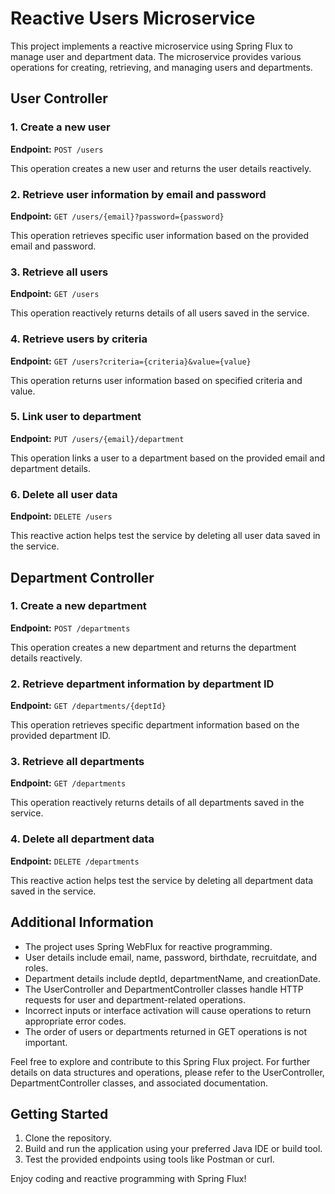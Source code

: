 # Reactive Users Microservice

This project implements a reactive microservice using Spring Flux to manage user and department data. The microservice provides various operations for creating, retrieving, and managing users and departments.

## User Controller

### 1. Create a new user

**Endpoint:** `POST /users`

This operation creates a new user and returns the user details reactively.

### 2. Retrieve user information by email and password

**Endpoint:** `GET /users/{email}?password={password}`

This operation retrieves specific user information based on the provided email and password.

### 3. Retrieve all users

**Endpoint:** `GET /users`

This operation reactively returns details of all users saved in the service.

### 4. Retrieve users by criteria

**Endpoint:** `GET /users?criteria={criteria}&value={value}`

This operation returns user information based on specified criteria and value.

### 5. Link user to department

**Endpoint:** `PUT /users/{email}/department`

This operation links a user to a department based on the provided email and department details.

### 6. Delete all user data

**Endpoint:** `DELETE /users`

This reactive action helps test the service by deleting all user data saved in the service.

## Department Controller

### 1. Create a new department

**Endpoint:** `POST /departments`

This operation creates a new department and returns the department details reactively.

### 2. Retrieve department information by department ID

**Endpoint:** `GET /departments/{deptId}`

This operation retrieves specific department information based on the provided department ID.

### 3. Retrieve all departments

**Endpoint:** `GET /departments`

This operation reactively returns details of all departments saved in the service.

### 4. Delete all department data

**Endpoint:** `DELETE /departments`

This reactive action helps test the service by deleting all department data saved in the service.

## Additional Information

- The project uses Spring WebFlux for reactive programming.
- User details include email, name, password, birthdate, recruitdate, and roles.
- Department details include deptId, departmentName, and creationDate.
- The UserController and DepartmentController classes handle HTTP requests for user and department-related operations.
- Incorrect inputs or interface activation will cause operations to return appropriate error codes.
- The order of users or departments returned in GET operations is not important.

Feel free to explore and contribute to this Spring Flux project. For further details on data structures and operations, please refer to the UserController, DepartmentController classes, and associated documentation.

## Getting Started

1. Clone the repository.
2. Build and run the application using your preferred Java IDE or build tool.
3. Test the provided endpoints using tools like Postman or curl.

Enjoy coding and reactive programming with Spring Flux!
